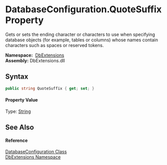 DatabaseConfiguration.QuoteSuffix Property
==========================================
Gets or sets the ending character or characters to use when specifying database objects (for example, tables or columns) whose names contain characters such as spaces or reserved tokens.

  **Namespace:**  [DbExtensions][1]  
  **Assembly:** DbExtensions.dll

Syntax
------

```csharp
public string QuoteSuffix { get; set; }
```

#### Property Value
Type: [String][2]

See Also
--------

#### Reference
[DatabaseConfiguration Class][3]  
[DbExtensions Namespace][1]  

[1]: ../README.md
[2]: https://docs.microsoft.com/dotnet/api/system.string
[3]: README.md